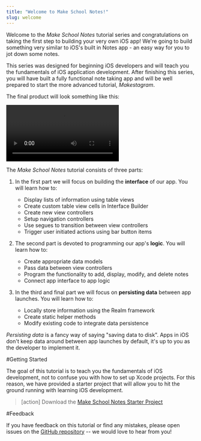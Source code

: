 ```yaml
---
title: "Welcome to Make School Notes!"
slug: welcome
---
```


Welcome to the *Make School Notes* tutorial series and congratulations on taking the first step to building your very own iOS app! We're going to build something very similar to iOS's built in Notes app - an easy way for you to jot down some notes.

This series was designed for beginning iOS developers and will teach you the fundamentals of iOS application development. After finishing this series, you will have built a fully functional note taking app and will be well prepared to start the more advanced tutorial, *Makestagram*.

The final product will look something like this:

![ms-video](https://s3.amazonaws.com/mgwu-misc/Make+School+Notes/P13-complete.mov)

The *Make School Notes* tutorial consists of three parts:

1. In the first part we will focus on building the **interface** of our app. You will learn how to:
	* Display lists of information using table views
	* Create custom table view cells in Interface Builder
	* Create new view controllers
	* Setup navigation controllers
	* Use segues to transition between view controllers
	* Trigger user initiated actions using bar button items

2. The second part is devoted to programming our app's **logic**. You will learn how to:
	* Create appropriate data models
	* Pass data between view controllers
	* Program the functionality to add, display, modify, and delete notes
	* Connect app interface to app logic

3. In the third and final part we will focus on **persisting data** between app launches. You will learn how to:
	* Locally store information using the Realm framework
	* Create static helper methods
	* Modify existing code to integrate data persistence

*Persisting data* is a fancy way of saying "saving data to disk". Apps in iOS don't keep data around between app launches by default, it's up to you as the developer to implement it.

#Getting Started

The goal of this tutorial is to teach you the fundamentals of iOS development, not to confuse you with how to set up Xcode projects. For this reason, we have provided a starter project that will allow you to hit the ground running with learning iOS development.

> [action]
Download the [Make School Notes Starter Project](https://github.com/MakeSchool-Tutorials/MakeSchoolNotes-Swift-V2-Starter/archive/master.zip)

#Feedback

If you have feedback on this tutorial or find any mistakes, please open issues on the [GitHub repository](https://github.com/orcudy/MakeSchoolNotesTutorial) -- we would love to hear from you!
